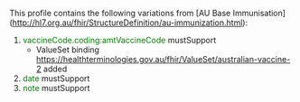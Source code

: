 This profile contains the following variations from [AU Base Immunisation] (http://hl7.org.au/fhir/StructureDefinition/au-immunization.html):

1. <span style='color:green'> vaccineCode.coding:amtVaccineCode </span> mustSupport
   * ValueSet binding https://healthterminologies.gov.au/fhir/ValueSet/australian-vaccine-2 added
1. <span style='color:green'> date </span> mustSupport
1. <span style='color:green'> note </span> mustSupport
